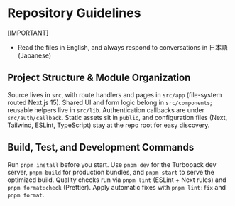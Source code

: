 # Repository Guidelines

[IMPORTANT]

- Read the files in English, and always respond to conversations in 日本語 (Japanese)

## Project Structure & Module Organization

Source lives in `src`, with route handlers and pages in `src/app` (file-system routed Next.js 15). Shared UI and form logic belong in `src/components`; reusable helpers live in `src/lib`. Authentication callbacks are under `src/auth/callback`. Static assets sit in `public`, and configuration files (Next, Tailwind, ESLint, TypeScript) stay at the repo root for easy discovery.

## Build, Test, and Development Commands

Run `pnpm install` before you start. Use `pnpm dev` for the Turbopack dev server, `pnpm build` for production bundles, and `pnpm start` to serve the optimized build. Quality checks run via `pnpm lint` (ESLint + Next rules) and `pnpm format:check` (Prettier). Apply automatic fixes with `pnpm lint:fix` and `pnpm format`.

